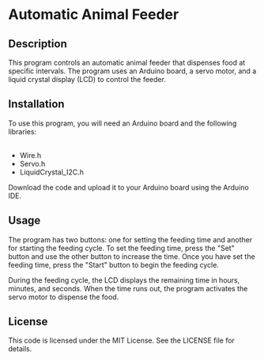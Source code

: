 # Automatic Animal Feeder
<h2>Description</h2>
This program controls an automatic animal feeder that dispenses food at specific intervals. The program uses an Arduino board, a servo motor, and a liquid crystal display (LCD) to control the feeder.
<h2>Installation</h2>
To use this program, you will need an Arduino board and the following libraries:<br><br>

- Wire.h<br>
- Servo.h<br>
- LiquidCrystal_I2C.h<br>

Download the code and upload it to your Arduino board using the Arduino IDE.
<h2>Usage</h2>
The program has two buttons: one for setting the feeding time and another for starting the feeding cycle. To set the feeding time, press the "Set" button and use the other button to increase the time. Once you have set the feeding time, press the "Start" button to begin the feeding cycle.

During the feeding cycle, the LCD displays the remaining time in hours, minutes, and seconds. When the time runs out, the program activates the servo motor to dispense the food.
<h2>License</h2>
This code is licensed under the MIT License. See the LICENSE file for details.
